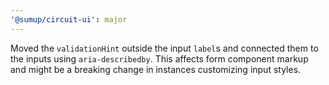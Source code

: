 ```yaml
---
'@sumup/circuit-ui': major
---
```


Moved the `validationHint` outside the input `label`s and connected them to the inputs using `aria-describedby`. This affects form component markup and might be a breaking change in instances customizing input styles.
